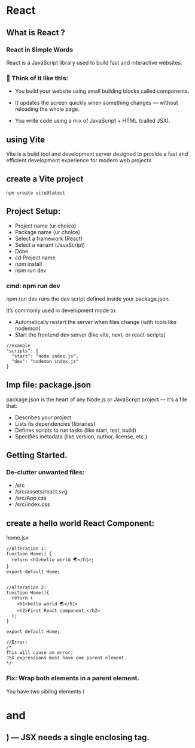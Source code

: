 # React

## What is React ?

### React in Simple Words

React is a JavaScript library used to build fast and interactive websites.

### 🧠 Think of it like this:

- You build your website using small building blocks called components.

- It updates the screen quickly when something changes — without reloading the whole page.

- You write code using a mix of JavaScript + HTML (called JSX).

## using Vite

Vite is a build tool and development server designed to provide a fast and efficient development experience for modern web projects

## create a Vite project

```
npm create vite@latest
```

## Project Setup:

- Project name (ur choice)
- Package name (ur choice)
- Select a framework (React)
- Select a variant (JavaScript)
- Done
- cd Project name
- npm install
- npm run dev

### cmd: npm run dev

npm run dev runs the dev script defined inside your package.json.

It’s commonly used in development mode to:

- Automatically restart the server when files change (with tools like nodemon)
- Start the frontend dev server (like vite, next, or react-scripts)

```
//example
"scripts": {
  "start": "node index.js",
  "dev": "nodemon index.js"
}
```

## Imp file: package.json

package.json is the heart of any Node.js or JavaScript project — it’s a file that:

- Describes your project
- Lists its dependencies (libraries)
- Defines scripts to run tasks (like start, test, build)
- Specifies metadata (like version, author, license, etc.)

## Getting Started.

### De-clutter unwanted files:

- /src
- /src/assets/react.svg
- /src/App.css
- /src/index.css

## create a hello world React Component:

home.jsx

```
//Alteration 1:
function Home() {
  return <h1>hello world 🌏</h1>;
}
export default Home;
```

```

//Alteration 2:
function Home(){
  return (
    <h1>hello world 🌏</h1>
    <h2>First React component.</h2>
  );
}

export default Home;

//Error:
/*
This will cause an error:
JSX expressions must have one parent element.
*/
```

### Fix: Wrap both elements in a parent element.

You have two sibling elements (<h1> and <h2>) — JSX needs a single enclosing tag.

```

```

